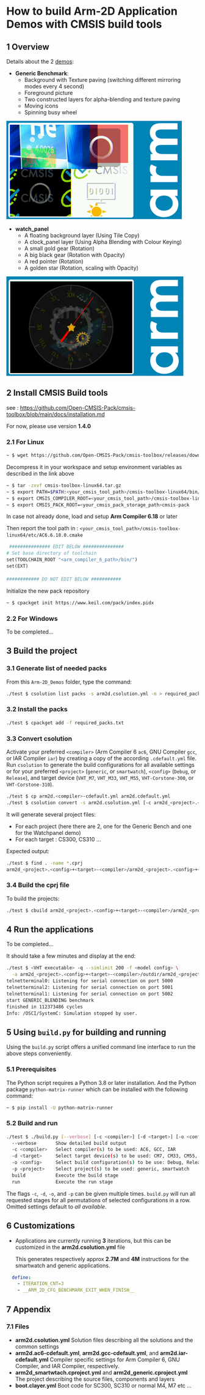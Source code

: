 # How to build Arm-2D Application Demos with CMSIS build tools

## 1 Overview

Details about the 2 [demos](https://github.com/ARM-software/Arm-2D/tree/main/examples):

- **Generic Benchmark**:
  - Background with Texture paving (switching different mirroring modes every 4 second)
  - Foreground picture
  - Two constructed layers for alpha-blending and texture paving
  - Moving icons
  - Spinning busy wheel

![Generic](../documentation/pictures/benchmark.png)

- **watch_panel**
  - A floating background layer (Using Tile Copy)
  - A clock_panel layer (Using Alpha Blending with Colour Keying)
  - A small gold gear (Rotation)
  - A big black gear (Rotation with Opacity)
  - A red pointer (Rotation)
  - A golden star (Rotation, scaling with Opacity)

![Watchpanel](../documentation/pictures/watch-panel.png)

## 2 Install CMSIS Build tools

see : https://github.com/Open-CMSIS-Pack/cmsis-toolbox/blob/main/docs/installation.md

For now, please use version **1.4.0**

### 2.1 For Linux

```bash
~ $ wget https://github.com/Open-CMSIS-Pack/cmsis-toolbox/releases/download/1.4.0/cmsis-toolbox-linux64.tar.gz
```

Decompress it in your workspace and setup environment variables as described in the link above

```bash
~ $ tar -zxvf cmsis-toolbox-linux64.tar.gz
~ $ export PATH=$PATH:<your_cmsis_tool_path>/cmsis-toolbox-linux64/bin/
~ $ export CMSIS_COMPILER_ROOT=<your_cmsis_tool_path>/cmsis-toolbox-linux64/etc/
~ $ export CMSIS_PACK_ROOT=<your_cmsis_pack_storage_path>cmsis-pack
```

In case not already done, load and setup **Arm Compiler 6.18** or later

Then report the tool path in : `<your_cmsis_tool_path>/cmsis-toolbox-linux64/etc/AC6.6.18.0.cmake`

```makefile
 ############### EDIT BELOW ###############
# Set base directory of toolchain
set(TOOLCHAIN_ROOT "<arm_compiler_6_path>/bin/")
set(EXT)

############ DO NOT EDIT BELOW ###########
```

Initialize the new pack repository

```bash
~ $ cpackget init https://www.keil.com/pack/index.pidx
```

### 2.2 For Windows

To be completed...

## 3 Build the project

### 3.1 Generate list of needed packs

From this `Arm-2D_Demos` folder, type the command:

```bash
./test $ csolution list packs -s arm2d.csolution.yml -m > required_packs.txt
```


### 3.2 Install the packs

```bash
./test $ cpackget add -f required_packs.txt
```


### 3.3 Convert csolution

Activate your preferred `<compiler>` (Arm Compiler 6 `ac6`, GNU Compiler `gcc`, or IAR Compiler `iar`)
by creating a copy of the according `.cdefault.yml` file.
Run `csolution` to generate the build configurations for all available settings or for your preferred `<project>`
(`generic`, or `smartwatch`), `<config>` (`Debug`, or `Release`), and target device (`VHT_M7`, `VHT_M33`, `VHT_M55`,
`VHT-Corstone-300`, or `VHT-Corstone-310`).

```bash
./test $ cp arm2d.<compiler>-cdefault.yml arm2d.cdefault.yml
./test $ csolution convert -s arm2d.csolution.yml [-c arm2d_<project>.<config>+<target>]
```

It will generate several project files:

- For each project (here there are 2, one for the Generic Bench and one for the Watchpanel demo)
- For each target : CS300, CS310 ...

Expected output:

```bash
./test $ find . -name *.cprj
arm2d_<project>.<config>+<target>-<compiler>/arm2d_<project>.<config>+<target>.cprj
```

### 3.4 Build the cprj file

To build the projects:

```bash
./test $ cbuild arm2d_<project>.<config>+<target>-<compiler>/arm2d_<project>.<config>+<target>.cprj
```

## 4 Run the applications

To be completed...

It should take a few minutes and display at the end:

```bash
./test $ <VHT executable> -q --simlimit 200 -f <model config> \
  -a arm2d_<project>.<config>+<target>-<compiler>/outdir/arm2d_<project>.<config>+<target>.axf
telnetterminal0: Listening for serial connection on port 5000
telnetterminal2: Listening for serial connection on port 5001
telnetterminal1: Listening for serial connection on port 5002
start GENERIC_BLENDING benchmark
finished in 112373486 cycles
Info: /OSCI/SystemC: Simulation stopped by user.
```

## 5 Using `build.py` for building and running

Using the `build.py` script offers a unified command line interface to run the above steps
conveniently.

### 5.1 Prerequisites

The Python script requires a Python 3.8 or later installation. And the Python package `python-matrix-runner`
which can be installed with the following command:

```bash
~ $ pip install -U python-matrix-runner
```

### 5.2 Build and run

```bash
./test $ ./build.py [--verbose] [-c <compiler>] [-d <target>] [-o <config>] [-p <project>] [build] [run]
  --verbose       Show detailed build output
  -c <compiler>   Select compiler(s) to be used: AC6, GCC, IAR
  -d <target>     Select target device(s) to be used: CM7, CM33, CM55, SSE300, SSE310
  -o <config>     Select build configuration(s) to be use: Debug, Release
  -p <project>    Select project(s) to be used: generic, smartwatch
  build           Execute the build stage
  run             Execute the run stage
```

The flags `-c`, `-d`, `-o`, and `-p` can be given multiple times. `build.py` will run all requested stages
for all permutations of selected configurations in a row. Omitted settings default to *all available*.

## 6 Customizations

- Applications are currently running **3** iterations, but this can be customized in the **arm2d.csolution.yml** file

  This generates respectively approx **2.7M** and **4M** instructions for the smartwatch and generic applications.

```yaml
  define:
    - ITERATION_CNT=3
    - __ARM_2D_CFG_BENCHMARK_EXIT_WHEN_FINISH__
```

## 7 Appendix

### 7.1 Files

- **arm2d.csolution.yml**
  Solution files describing all the solutions and the common settings
- **arm2d.ac6-cdefault.yml**, **arm2d.gcc-cdefault.yml**, and **arm2d.iar-cdefault.yml**
  Compiler specific settings for Arm Compiler 6, GNU Compiler, and IAR Compiler, respectively.
- **arm2d_smartwtach.cproject.yml** and **arm2d_generic.cproject.yml**
  The project describing the source files, components and layers
- **boot.clayer.yml**
  Boot code for SC300, SC310 or normal M4, M7 etc ...
